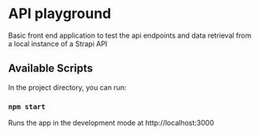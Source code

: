 # API playground

Basic front end application to test the api endpoints and data retrieval from a local instance of a Strapi API

## Available Scripts

In the project directory, you can run:

### `npm start`

Runs the app in the development mode at http://localhost:3000
